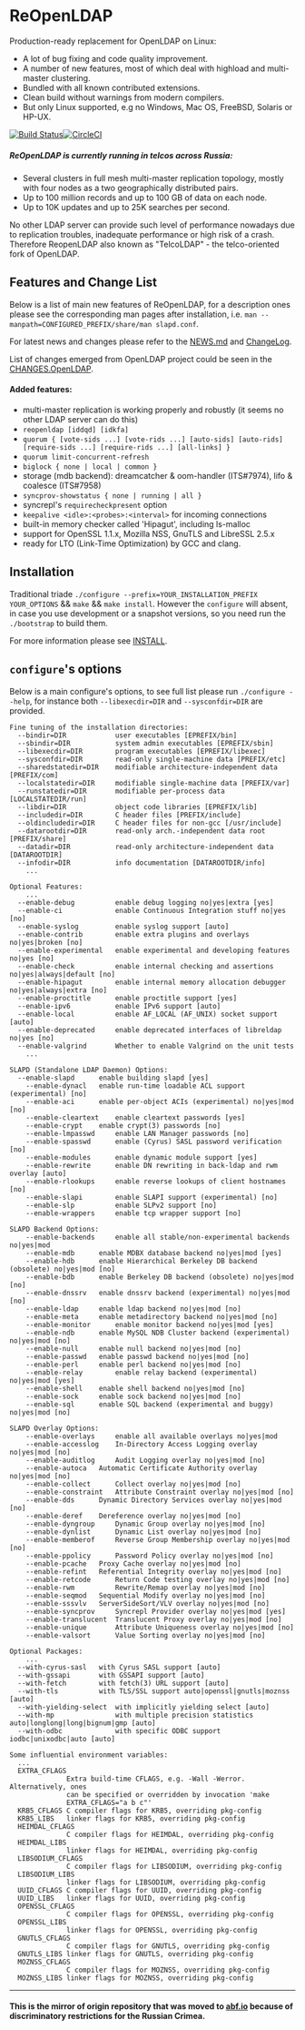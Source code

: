 <!-- Required extensions: pymdownx.betterem, pymdownx.tilde, pymdownx.emoji, pymdownx.tasklist, pymdownx.superfences -->

ReOpenLDAP
==========

Production-ready replacement for OpenLDAP on Linux:

 - A lot of bug fixing and code quality improvement.
 - A number of new features, most of which deal with highload and multi-master clustering.
 - Bundled with all known contributed extensions.
 - Clean build without warnings from modern compilers.
 - But only Linux supported, e.g no Windows, Mac OS, FreeBSD, Solaris or HP-UX.

[![Build Status](https://travis-ci.org/leo-yuriev/ReOpenLDAP.svg?branch=master)](https://travis-ci.org/leo-yuriev/ReOpenLDAP)[![CircleCI](https://circleci.com/gh/leo-yuriev/ReOpenLDAP/tree/master.svg?style=svg)](https://circleci.com/gh/leo-yuriev/ReOpenLDAP/tree/master)

##### ReOpenLDAP is currently running in telcos across Russia:
 * Several clusters in full mesh multi-master replication topology, mostly with four nodes as a two geographically distributed pairs.
 * Up to 100 million records and up to 100 GB of data on each node.
 * Up to 10K updates and up to 25K searches per second.

No other LDAP server can provide such level of performance nowadays
due to replication troubles, inadequate performance or high risk of a crash.
Therefore ReopenLDAP also known as "TelcoLDAP" - the telco-oriented fork of OpenLDAP.


Features and Change List
------------------------

Below is a list of main new features of ReOpenLDAP, for a description ones please see the corresponding man pages after installation, i.e. `man --manpath=CONFIGURED_PREFIX/share/man slapd.conf`.

For latest news and changes please refer to the [NEWS.md](NEWS.md) and [ChangeLog](ChangeLog).

List of changes emerged from OpenLDAP project could be seen in the [CHANGES.OpenLDAP](CHANGES.OpenLDAP).

#### Added features:
 * multi-master replication is working properly and robustly (it seems no other LDAP server can do this)
 * `reopenldap [iddqd] [idkfa]`
 * `quorum { [vote-sids ...] [vote-rids ...] [auto-sids] [auto-rids] [require-sids ...] [require-rids ...] [all-links] }`
 * `quorum limit-concurrent-refresh`
 * `biglock { none | local | common }`
 * storage (mdb backend): dreamcatcher & oom-handler (ITS#7974), lifo & coalesce (ITS#7958)
 * `syncprov-showstatus { none | running | all }`
 * syncrepl's `requirecheckpresent` option
 * `keepalive <idle>:<probes>:<interval>` for incoming connections
 * built-in memory checker called 'Hipagut', including ls-malloc
 * support for OpenSSL 1.1.x, Mozilla NSS, GnuTLS and LibreSSL 2.5.x
 * ready for LTO (Link-Time Optimization) by GCC and clang.


Installation
------------

Traditional triade `./configure --prefix=YOUR_INSTALLATION_PREFIX YOUR_OPTIONS` && `make` && `make install`. However the `configure` will absent, in case you use development or a snapshot versions,
so you need run the `./bootstrap` to build them.

For more information please see [INSTALL](INSTALL).


`configure`'s options
---------------------

Below is a main configure's options, to see full list please run `./configure --help`,
for instance both `--libexecdir=DIR` and `--sysconfdir=DIR` are provided.

```
Fine tuning of the installation directories:
  --bindir=DIR            user executables [EPREFIX/bin]
  --sbindir=DIR           system admin executables [EPREFIX/sbin]
  --libexecdir=DIR        program executables [EPREFIX/libexec]
  --sysconfdir=DIR        read-only single-machine data [PREFIX/etc]
  --sharedstatedir=DIR    modifiable architecture-independent data [PREFIX/com]
  --localstatedir=DIR     modifiable single-machine data [PREFIX/var]
  --runstatedir=DIR       modifiable per-process data [LOCALSTATEDIR/run]
  --libdir=DIR            object code libraries [EPREFIX/lib]
  --includedir=DIR        C header files [PREFIX/include]
  --oldincludedir=DIR     C header files for non-gcc [/usr/include]
  --datarootdir=DIR       read-only arch.-independent data root [PREFIX/share]
  --datadir=DIR           read-only architecture-independent data [DATAROOTDIR]
  --infodir=DIR           info documentation [DATAROOTDIR/info]
    ...

Optional Features:
    ...
  --enable-debug          enable debug logging no|yes|extra [yes]
  --enable-ci             enable Continuous Integration stuff no|yes [no]
  --enable-syslog         enable syslog support [auto]
  --enable-contrib        enable extra plugins and overlays no|yes|broken [no]
  --enable-experimental   enable experimental and developing features no|yes [no]
  --enable-check          enable internal checking and assertions no|yes|always|default [no]
  --enable-hipagut        enable internal memory allocation debugger no|yes|always|extra [no]
  --enable-proctitle      enable proctitle support [yes]
  --enable-ipv6           enable IPv6 support [auto]
  --enable-local          enable AF_LOCAL (AF_UNIX) socket support [auto]
  --enable-deprecated     enable deprecated interfaces of libreldap no|yes [no]
  --enable-valgrind       Whether to enable Valgrind on the unit tests
    ...

SLAPD (Standalone LDAP Daemon) Options:
  --enable-slapd	  enable building slapd [yes]
    --enable-dynacl	  enable run-time loadable ACL support (experimental) [no]
    --enable-aci	  enable per-object ACIs (experimental) no|yes|mod [no]
    --enable-cleartext	  enable cleartext passwords [yes]
    --enable-crypt	  enable crypt(3) passwords [no]
    --enable-lmpasswd	  enable LAN Manager passwords [no]
    --enable-spasswd	  enable (Cyrus) SASL password verification [no]
    --enable-modules	  enable dynamic module support [yes]
    --enable-rewrite	  enable DN rewriting in back-ldap and rwm overlay [auto]
    --enable-rlookups	  enable reverse lookups of client hostnames [no]
    --enable-slapi        enable SLAPI support (experimental) [no]
    --enable-slp          enable SLPv2 support [no]
    --enable-wrappers	  enable tcp wrapper support [no]

SLAPD Backend Options:
    --enable-backends	  enable all stable/non-experimental backends no|yes|mod
    --enable-mdb	  enable MDBX database backend no|yes|mod [yes]
    --enable-hdb	  enable Hierarchical Berkeley DB backend (obsolete) no|yes|mod [no]
    --enable-bdb	  enable Berkeley DB backend (obsolete) no|yes|mod [no]
    --enable-dnssrv	  enable dnssrv backend (experimental) no|yes|mod [no]
    --enable-ldap	  enable ldap backend no|yes|mod [no]
    --enable-meta	  enable metadirectory backend no|yes|mod [no]
    --enable-monitor	  enable monitor backend no|yes|mod [yes]
    --enable-ndb	  enable MySQL NDB Cluster backend (experimental) no|yes|mod [no]
    --enable-null	  enable null backend no|yes|mod [no]
    --enable-passwd	  enable passwd backend no|yes|mod [no]
    --enable-perl	  enable perl backend no|yes|mod [no]
    --enable-relay  	  enable relay backend (experimental) no|yes|mod [yes]
    --enable-shell	  enable shell backend no|yes|mod [no]
    --enable-sock	  enable sock backend no|yes|mod [no]
    --enable-sql	  enable SQL backend (experimental and buggy) no|yes|mod [no]

SLAPD Overlay Options:
    --enable-overlays	  enable all available overlays no|yes|mod
    --enable-accesslog	  In-Directory Access Logging overlay no|yes|mod [no]
    --enable-auditlog	  Audit Logging overlay no|yes|mod [no]
    --enable-autoca	  Automatic Certificate Authority overlay no|yes|mod [no]
    --enable-collect	  Collect overlay no|yes|mod [no]
    --enable-constraint	  Attribute Constraint overlay no|yes|mod [no]
    --enable-dds  	  Dynamic Directory Services overlay no|yes|mod [no]
    --enable-deref	  Dereference overlay no|yes|mod [no]
    --enable-dyngroup	  Dynamic Group overlay no|yes|mod [no]
    --enable-dynlist	  Dynamic List overlay no|yes|mod [no]
    --enable-memberof	  Reverse Group Membership overlay no|yes|mod [no]
    --enable-ppolicy	  Password Policy overlay no|yes|mod [no]
    --enable-pcache	  Proxy Cache overlay no|yes|mod [no]
    --enable-refint	  Referential Integrity overlay no|yes|mod [no]
    --enable-retcode	  Return Code testing overlay no|yes|mod [no]
    --enable-rwm       	  Rewrite/Remap overlay no|yes|mod [no]
    --enable-seqmod	  Sequential Modify overlay no|yes|mod [no]
    --enable-sssvlv	  ServerSideSort/VLV overlay no|yes|mod [no]
    --enable-syncprov	  Syncrepl Provider overlay no|yes|mod [yes]
    --enable-translucent  Translucent Proxy overlay no|yes|mod [no]
    --enable-unique       Attribute Uniqueness overlay no|yes|mod [no]
    --enable-valsort      Value Sorting overlay no|yes|mod [no]

Optional Packages:
    ...
  --with-cyrus-sasl	  with Cyrus SASL support [auto]
  --with-gssapi		  with GSSAPI support [auto]
  --with-fetch		  with fetch(3) URL support [auto]
  --with-tls		  with TLS/SSL support auto|openssl|gnutls|moznss [auto]
  --with-yielding-select  with implicitly yielding select [auto]
  --with-mp               with multiple precision statistics auto|longlong|long|bignum|gmp [auto]
  --with-odbc             with specific ODBC support iodbc|unixodbc|auto [auto]

Some influential environment variables:
  ...
  EXTRA_CFLAGS
              Extra build-time CFLAGS, e.g. -Wall -Werror. Alternatively, ones
              can be specified or overridden by invocation 'make
              EXTRA_CFLAGS="a b c"'
  KRB5_CFLAGS C compiler flags for KRB5, overriding pkg-config
  KRB5_LIBS   linker flags for KRB5, overriding pkg-config
  HEIMDAL_CFLAGS
              C compiler flags for HEIMDAL, overriding pkg-config
  HEIMDAL_LIBS
              linker flags for HEIMDAL, overriding pkg-config
  LIBSODIUM_CFLAGS
              C compiler flags for LIBSODIUM, overriding pkg-config
  LIBSODIUM_LIBS
              linker flags for LIBSODIUM, overriding pkg-config
  UUID_CFLAGS C compiler flags for UUID, overriding pkg-config
  UUID_LIBS   linker flags for UUID, overriding pkg-config
  OPENSSL_CFLAGS
              C compiler flags for OPENSSL, overriding pkg-config
  OPENSSL_LIBS
              linker flags for OPENSSL, overriding pkg-config
  GNUTLS_CFLAGS
              C compiler flags for GNUTLS, overriding pkg-config
  GNUTLS_LIBS linker flags for GNUTLS, overriding pkg-config
  MOZNSS_CFLAGS
              C compiler flags for MOZNSS, overriding pkg-config
  MOZNSS_LIBS linker flags for MOZNSS, overriding pkg-config
```

--------------------------------------------------------------------------------

#### This is the mirror of origin repository that was moved to [abf.io](https://abf.io/erthink/) because of discriminatory restrictions for the Russian Crimea.
